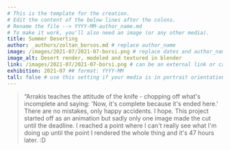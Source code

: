 ```yaml
---
# This is the template for the creation.
# Edit the content of the below lines after the colons.
# Rename the file --> YYYY-MM-author_name.md
# To make it work, you'll also need an image (or any other media).
title: Summer Deserting
author: _authors/zoltan_borsos.md # replace author_name
image: /images/2021-07/2021-07-borsi.png # replace dates and author_name
image_alt: Desert render, modeled and textured in blender
link: /images/2021-07/2021-07-borsi.png # can be an external link or can use the same link as the image does above
exhibition: 2021-07 ## format: YYYY-MM
tall: false # use this setting if your media is in portrait orientation to help the layout
---
```


> “Arrakis teaches the attitude of the knife - chopping off what's incomplete and saying: 'Now, it's complete because it's ended here.'
There are no mistakes, only happy accidents. I hope. This project started off as an animation but sadly only one image made the cut until the deadline. I reached a point where I can't really see what I'm doing up until the point I rendered the whole thing and it's 47 hours later. :D
